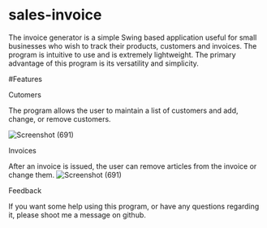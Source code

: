 # sales-invoice

The invoice generator is a simple Swing based application useful for small businesses who wish to track their products, customers and invoices. 
The program is intuitive to use and is extremely lightweight. The primary advantage of this program is its versatility and simplicity.

#Features 

Cutomers

The program allows the user to maintain a list of customers and add, change, or remove customers.

![Screenshot (691)](https://user-images.githubusercontent.com/17981904/190975671-305801d9-049e-4be6-ab10-64e636cb6d72.png)



Invoices

After an invoice is issued, the user can remove articles from the invoice or change them.
![Screenshot (691)](https://user-images.githubusercontent.com/17981904/190975858-84434176-daf6-418e-b985-c3210f41604d.png)


Feedback

If you want some help using this program, or have any questions regarding it, please shoot me a message on github.
